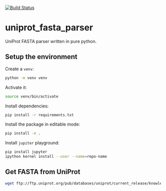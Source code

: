 [![Build Status](https://travis-ci.org/drugilsberg/uniprot_fasta_parser.svg?branch=master)](https://travis-ci.org/drugilsberg/uniprot_fasta_parser)
# uniprot_fasta_parser

UniProt FASTA parser written in pure python.

## Setup the environment

Create a `venv`:

```sh
python -m venv venv
```

Activate it:

```sh
source venv/bin/activate
```

Install dependencies:

```sh
pip install -r requirements.txt
```

Install the package in editable mode:

```sh
pip install -e .
```

Install `jupiter` playground:

```sh
pip install jupyter
ipython kernel install --user --name=repo-name
```

## Get FASTA from UniProt

```sh
wget ftp://ftp.uniprot.org/pub/databases/uniprot/current_release/knowledgebase/complete/uniprot_sprot.fasta.gz
```
